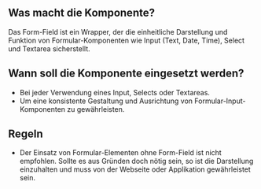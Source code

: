 
## Was macht die Komponente?
Das Form-Field ist ein Wrapper, der die einheitliche Darstellung und Funktion von Formular-Komponenten wie Input (Text, Date, Time), Select und Textarea sicherstellt.

## Wann soll die Komponente eingesetzt werden?
* Bei jeder Verwendung eines Input, Selects oder Textareas.
* Um eine konsistente Gestaltung und Ausrichtung von Formular-Input-Komponenten zu gewährleisten.

## Regeln
* Der Einsatz von Formular-Elementen ohne Form-Field ist nicht empfohlen. Sollte es aus Gründen doch nötig sein, so ist die Darstellung einzuhalten und muss von der Webseite oder Applikation gewährleistet sein.
